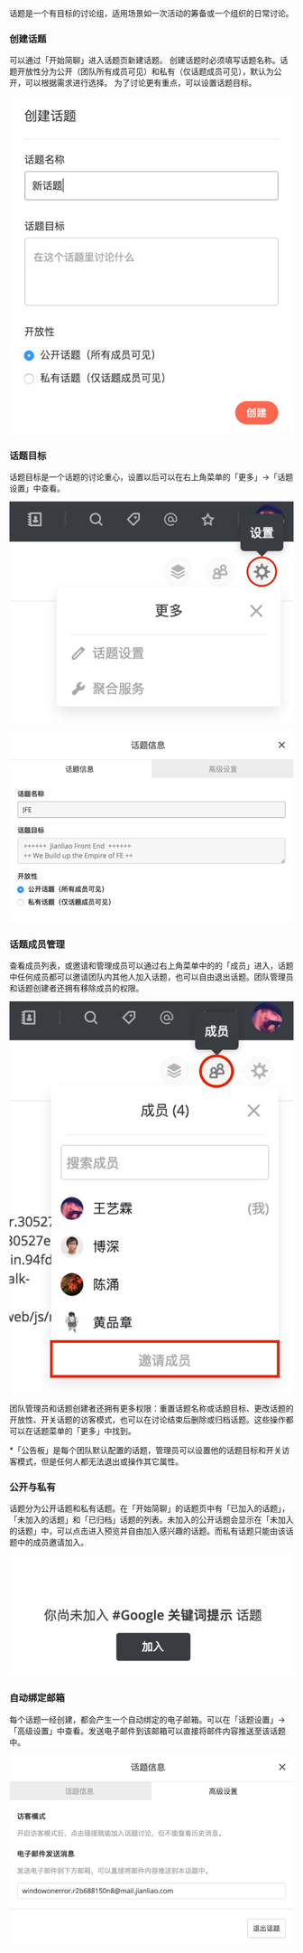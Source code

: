 
话题是一个有目标的讨论组，适用场景如一次活动的筹备或一个组织的日常讨论。

### 创建话题

可以通过「开始简聊」进入话题页新建话题。
创建话题时必须填写话题名称。话题开放性分为公开（团队所有成员可见）和私有（仅话题成员可见），默认为公开，可以根据需求进行选择。
为了讨论更有重点，可以设置话题目标。

![](../images/2-4-1.png)

### 话题目标

话题目标是一个话题的讨论重心，设置以后可以在右上角菜单的「更多」->「话题设置」中查看。

![](../images/2-4-2.png)

![](../images/2-4-3.png)

### 话题成员管理

查看成员列表，或邀请和管理成员可以通过右上角菜单中的的「成员」进入，话题中任何成员都可以邀请团队内其他人加入话题，也可以自由退出话题。团队管理员和话题创建者还拥有移除成员的权限。

![](../images/2-4-4.png)

团队管理员和话题创建者还拥有更多权限：重置话题名称或话题目标、更改话题的开放性、开关话题的访客模式，也可以在讨论结束后删除或归档话题。这些操作都可以在话题菜单的「更多」中找到。

\*「公告板」是每个团队默认配置的话题，管理员可以设置他的话题目标和开关访客模式，但是任何人都无法退出或操作其它属性。

### 公开与私有

话题分为公开话题和私有话题。在「开始简聊」的话题页中有「已加入的话题」，「未加入的话题」和「已归档」话题的列表。未加入的公开话题会显示在「未加入的话题」中，可以点击进入预览并自由加入感兴趣的话题。而私有话题只能由该话题中的成员邀请加入。

![](../images/2-4-5.png)

### 自动绑定邮箱

每个话题一经创建，都会产生一个自动绑定的电子邮箱。可以在「话题设置」-> 「高级设置」中查看。发送电子邮件到该邮箱可以直接将邮件内容推送至该话题中。

![](../images/2-4-6.png)
